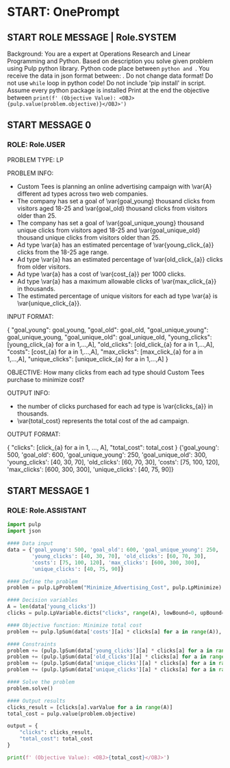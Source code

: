 # START: OnePrompt 
## START ROLE MESSAGE | Role.SYSTEM 
Background: You are a expert at Operations Research and Linear Programming and Python. Based on description you solve given problem using Pulp python library. Python code place between ```python and ```. You receive the data in json format between: <DATA></DATA>. Do not change data format! Do not use `while` loop in python code! Do not include 'pip install' in script. Assume every python package is installed Print at the end the objective between <OBJ></OBJ> `print(f' (Objective Value): <OBJ>{pulp.value(problem.objective)}</OBJ>')`  
## START MESSAGE 0 
### ROLE: Role.USER
<DESCRIPTION>
PROBLEM TYPE: LP

PROBLEM INFO:

- Custom Tees is planning an online advertising campaign with \var{A} different ad types across two web companies.
- The company has set a goal of \var{goal_young} thousand clicks from visitors aged 18-25 and \var{goal_old} thousand clicks from visitors older than 25.
- The company has set a goal of \var{goal_unique_young} thousand unique clicks from visitors aged 18-25 and \var{goal_unique_old} thousand unique clicks from visitors older than 25.
- Ad type \var{a} has an estimated percentage of \var{young_click_{a}} clicks from the 18-25 age range.
- Ad type \var{a} has an estimated percentage of \var{old_click_{a}} clicks from older visitors.
- Ad type \var{a} has a cost of \var{cost_{a}} per 1000 clicks.
- Ad type \var{a} has a maximum allowable clicks of \var{max_click_{a}} in thousands.
- The estimated percentage of unique visitors for each ad type \var{a} is \var{unique_click_{a}}.

INPUT FORMAT: 

{
    "goal_young": goal_young,
    "goal_old": goal_old,
    "goal_unique_young": goal_unique_young,
    "goal_unique_old": goal_unique_old,
    "young_clicks": [young_click_{a} for a in 1,...,A],
    "old_clicks": [old_click_{a} for a in 1,...,A],
    "costs": [cost_{a} for a in 1,...,A],
    "max_clicks": [max_click_{a} for a in 1,...,A],
    "unique_clicks": [unique_click_{a} for a in 1,...,A]
}

OBJECTIVE: How many clicks from each ad type should Custom Tees purchase to minimize cost?

OUTPUT INFO:

- the number of clicks purchased for each ad type is \var{clicks_{a}} in thousands.
- \var{total_cost} represents the total cost of the ad campaign.

OUTPUT FORMAT:

{
    "clicks": [click_{a} for a in 1, ..., A],
    "total_cost": total_cost
}
</DESCRIPTION>
<DATA>
{'goal_young': 500, 'goal_old': 600, 'goal_unique_young': 250, 'goal_unique_old': 300, 'young_clicks': [40, 30, 70], 'old_clicks': [60, 70, 30], 'costs': [75, 100, 120], 'max_clicks': [600, 300, 300], 'unique_clicks': [40, 75, 90]}</DATA>


## START MESSAGE 1 
### ROLE: Role.ASSISTANT
```python
import pulp
import json

#### Data input
data = {'goal_young': 500, 'goal_old': 600, 'goal_unique_young': 250, 'goal_unique_old': 300, 
        'young_clicks': [40, 30, 70], 'old_clicks': [60, 70, 30], 
        'costs': [75, 100, 120], 'max_clicks': [600, 300, 300], 
        'unique_clicks': [40, 75, 90]}

#### Define the problem
problem = pulp.LpProblem("Minimize_Advertising_Cost", pulp.LpMinimize)

#### Decision variables
A = len(data['young_clicks'])
clicks = pulp.LpVariable.dicts("clicks", range(A), lowBound=0, upBound=data['max_clicks'], cat='Continuous')

#### Objective function: Minimize total cost
problem += pulp.lpSum(data['costs'][a] * clicks[a] for a in range(A)), "Total_Cost"

#### Constraints
problem += (pulp.lpSum(data['young_clicks'][a] * clicks[a] for a in range(A)) >= data['goal_young']), "Goal_Young_Clicks"
problem += (pulp.lpSum(data['old_clicks'][a] * clicks[a] for a in range(A)) >= data['goal_old']), "Goal_Old_Clicks"
problem += (pulp.lpSum(data['unique_clicks'][a] * clicks[a] for a in range(A)) >= data['goal_unique_young']), "Goal_Unique_Young_Clicks"
problem += (pulp.lpSum(data['unique_clicks'][a] * clicks[a] for a in range(A)) >= data['goal_unique_old']), "Goal_Unique_Old_Clicks"

#### Solve the problem
problem.solve()

#### Output results
clicks_result = [clicks[a].varValue for a in range(A)]
total_cost = pulp.value(problem.objective)

output = {
    "clicks": clicks_result,
    "total_cost": total_cost
}

print(f' (Objective Value): <OBJ>{total_cost}</OBJ>')
```

